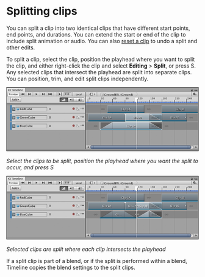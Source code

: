 # Splitting clips

You can split a clip into two identical clips that have different start points, end points, and durations. You can extend the start or end of the clip to include split animation or audio. You can also [reset a clip](clp_reset.md) to undo a split and other edits.

To split a clip, select the clip, position the playhead where you want to split the clip, and either right-click the clip and select **Editing** &gt; **Split**, or press S. Any selected clips that intersect the playhead are split into separate clips. You can position, trim, and edit split clips independently.

![Select the clips to be split, position the playhead where you want the split to occur, and press S](images/timeline_clip_split_before.png)

_Select the clips to be split, position the playhead where you want the split to occur, and press S_

![Selected clips are split where each clip intersects the playhead](images/timeline_clip_split_after.png)

_Selected clips are split where each clip intersects the playhead_

If a split clip is part of a blend, or if the split is performed within a blend, Timeline copies the blend settings to the split clips.
